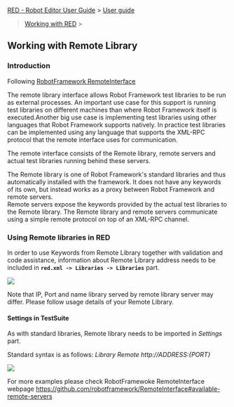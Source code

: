 [RED - Robot Editor User Guide](..\\..\\) > [User guide](..\\user_guide.md)
> [Working with RED](..\\working_with_RED.md) >

## Working with Remote Library

### Introduction

Following [RobotFramework
RemoteInterface](https://github.com/robotframework/RemoteInterface)

The remote library interface allows Robot Framework test libraries to be run
as external processes. An important use case for this support is running test
libraries on different machines than where Robot Framework itself is
executed.Another big use case is implementing test libraries using other
languages that Robot Framework supports natively. In practice test libraries
can be implemented using any language that supports the XML-RPC protocol that
the remote interface uses for communication.

The remote interface consists of the Remote library, remote servers and actual
test libraries running behind these servers.

The Remote library is one of Robot Framework's standard libraries and thus
automatically installed with the framework. It does not have any keywords of
its own, but instead works as a proxy between Robot Framework and remote
servers.  
Remote servers expose the keywords provided by the actual test libraries to
the Remote library. The Remote library and remote servers communicate using a
simple remote protocol on top of an XML-RPC channel.

### Using Remote libraries in RED

In order to use Keywords from Remote Library together with validation and code
assistance, information about Remote Library address needs to be included in
**`red.xml -> Libraries -> Libraries`** part.

  
  
![](images/remote_library_settings.png)  
  

Note that IP, Port and name library served by remote library server may
differ. Please follow usage details of your Remote Library.

#### Settings in TestSuite

As with standard libraries, Remote library needs to be imported in _Settings_
part.

Standard syntax is as follows: _Library Remote http://${ADDRESS}:${PORT}_

  
  
![](images/remote_library_testcase.png)  
  

For more examples please check RobotFramewoke RemoteInterface webpage
<https://github.com/robotframework/RemoteInterface#available-remote-servers>


